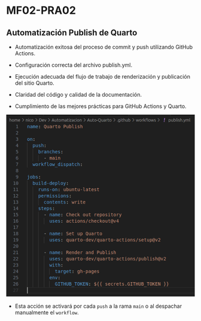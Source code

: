 # MF02-PRA02

## Automatización Publish de Quarto


- Automatización exitosa del proceso de commit y push utilizando GitHub Actions.

- Configuración correcta del archivo publish.yml.

- Ejecución adecuada del flujo de trabajo de renderización y publicación del sitio Quarto.

- Claridad del código y calidad de la documentación.

- Cumplimiento de las mejores prácticas para GitHub Actions y Quarto.

![AutoPublish_01](imgs/auto_publish_01.png)

- Esta acción se activará por cada `push` a la rama `main` o al despachar manualmente el `workflow`.